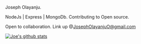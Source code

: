 Joseph Olayanju.

NodeJs | Express | MongoDb.
Contributing to Open source.

Open to collaboration. Link up @JosephOlayanjuO@gmail.com
 
[![Joe's github stats](https://github-readme-stats.vercel.app/api?username=olayanju-1234&show_icons=true)](https://github.com/olayanju-1234/github-readme-stats)

<!---
Olayanju-1234/Olayanju-1234 is a ✨ special ✨ repository because its `README.md` (this file) appears on your GitHub profile.
You can click the Preview link to take a look at your changes.
--->
